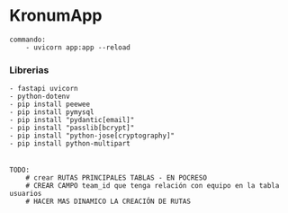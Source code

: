 # KronumApp

    commando:
        - uvicorn app:app --reload 

### Librerias
    - fastapi uvicorn
    - python-dotenv
    - pip install peewee
    - pip install pymysql
    - pip install "pydantic[email]"
    - pip install "passlib[bcrypt]"
    - pip install "python-jose[cryptography]"
    - pip install python-multipart
######
    TODO: 
        # crear RUTAS PRINCIPALES TABLAS - EN POCRESO
        # CREAR CAMPO team_id que tenga relación con equipo en la tabla usuarios
        # HACER MAS DINAMICO LA CREACIÓN DE RUTAS
